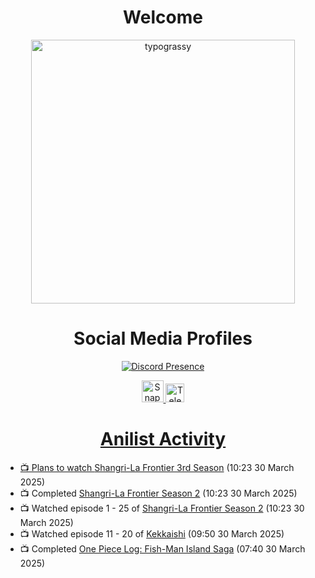 <div align="center">

# Welcome
<a href="https://github.com/kawarimidoll/typograssy">
    <img alt="typograssy" src="https://typograssy.deno.dev/api?text=%E3%82%88%E3%81%86%E3%81%93%E3%81%9D%E3%81%BF%E3%81%AA%E3%81%95%E3%82%93%20-%20Sheby--&&l0=none&l1=82d9d0&l2=027353&l3=038c4c&l4=01402e&bg=none&frame=none&speed=100&comment=" width="421.99">
</a>

</div>

<div align="center">

# Social Media Profiles

[![Discord Presence](https://lanyard.cnrad.dev/api/612532963938271232)](https://discord.com/users/612532963938271232)


<a href="https://www.snapchat.com/add/a.sheby" title="Snapchat Profile">
    <img src="https://www.freepnglogos.com/uploads/snapchat-logo-png-0.png" width="35" alt="Snapchat Logo" />


<a href="https://t.me/ASheby" title="Telegram Profile">
    <img src="https://www.freepnglogos.com/uploads/telegram-logo-png-0.png" width="30" alt="Telegram Logo" />


</div>

<div align="center">

# Anilist Activity

</div>

<!-- ANILIST_ACTIVITY:start -->

-   📺 Plans to watch [Shangri-La Frontier 3rd Season](https://anilist.co/anime/189323) (10:23 30 March 2025)
-   📺 Completed [Shangri-La Frontier Season 2](https://anilist.co/anime/176508) (10:23 30 March 2025)
-   📺 Watched episode 1 - 25 of [Shangri-La Frontier Season 2](https://anilist.co/anime/176508) (10:23 30 March 2025)
-   📺 Watched episode 11 - 20 of [Kekkaishi](https://anilist.co/anime/1606) (09:50 30 March 2025)
-   📺 Completed [One Piece Log: Fish-Man Island Saga](https://anilist.co/anime/183423) (07:40 30 March 2025)

<!-- ANILIST_ACTIVITY:end -->
